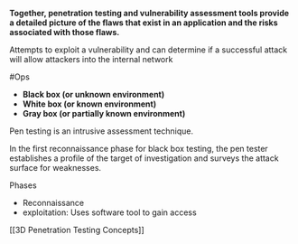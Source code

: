 **Together, penetration testing and vulnerability assessment tools provide a detailed picture of the flaws that exist in an application and the risks associated with those flaws.**

Attempts to exploit a vulnerability and can determine if a successful attack will allow attackers into the internal network

#Ops 
- **Black box (or unknown environment)**
- **White box (or known environment)**
- **Gray box (or partially known environment)**

Pen testing is an intrusive assessment technique.

In the first reconnaissance phase for black box testing, the pen tester establishes a profile of the target of investigation and surveys the attack surface for weaknesses.

Phases
- Reconnaissance
- exploitation:  Uses software tool to gain access

[[3D Penetration Testing Concepts]]
